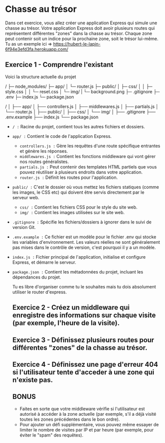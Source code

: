 # Chasse au trésor

Dans cet exercice, vous allez créer une application Express qui simule une chasse au trésor. Votre application Express doit avoir plusieurs routes qui représentent différentes "zones" dans la chasse au trésor. Chaque zone peut contenir soit un indice pour la prochaine zone, soit le trésor lui-même.
Tu as un exemple ici => https://hubert-le-lapin-6f94e3efd3fa.herokuapp.com/

## Exercice 1 - Comprendre l'existant

Voici la structure actuelle du projet

/
├─ node_modules/
├─ app/
│  └─ router.js
├─ public/
│  ├─ css/
│  │  ├─ style.css
│  │  └─ reset.css
│  └─ img/
|     └─ background.png
├─ .gitignore
├─ .env
├─ index.js
└─ package.json

/
│
├── app/
│   ├── controllers.js
│   ├── middlewares.js
│   ├── partials.js
│   └── router.js
│
├── public/
│   ├── css/
│   └── img/
│
├── .gitignore
├── .env.example
├── index.js
└── package.json

- `/ :` Racine du projet, contient tous les autres fichiers et dossiers.
- `app/ :` Contient le code de l'application Express.
    - `controllers.js :` Gère les requêtes d'une route spécifique entrantes et génère les réponses.
    - `middlewares.js :` Contient les fonctions middleware qui vont gérer nos routes généralistes.
    - `partials.js :` Peut contenir des templates HTML partiels que vous pouvez réutiliser à plusieurs endroits dans votre application.
    - `router.js :` Définit les routes pour l'application.
- `public/ :` C'est le dossier où vous mettez les fichiers statiques (comme les images, le CSS etc) qui doivent être servis directement par le serveur web.
    - `css/ :` Contient les fichiers CSS pour le style du site web.
    - `img/ :` Contient les images utilisées sur le site web.
- `.gitignore :` Spécifie les fichiers/dossiers à ignorer dans le suivi de version Git.
- `.env.example :` Ce fichier est un modèle pour le fichier .env qui stocke les variables d'environnement. Les valeurs réelles ne sont généralement pas mises dans le contrôle de version, c'est pourquoi il y a un modèle.
- `index.js :` Fichier principal de l'application, initialise et configure Express, et démarre le serveur.
- `package.json :` Contient les métadonnées du projet, incluant les dépendances du projet.

  Tu es libre d'organiser comme tu le souhaites mais tu dois absolument utiliser le router d'express.

  ## Exercice 2 - Créez un middleware qui enregistre des informations sur chaque visite (par exemple, l'heure de la visite).

  ## Exercice 3 - Définissez plusieurs routes pour différentes "zones" de la chasse au trésor.

  ## Exercice 4 - Définissez une page d'erreur 404 si l'utilisateur tente d'acceder à une zone qui n'existe pas.

  ## BONUS

  - Faites en sorte que votre middleware vérifie si l'utilisateur est autorisé à accéder à la zone actuelle (par exemple, s'il a déjà visité toutes les zones précédentes dans le bon ordre).
  - Pour ajouter un défi supplémentaire, vous pouvez même essayer de limiter le nombre de visites par IP et par heure (par exemple, pour éviter le "spam" des requêtes).
